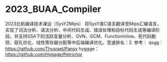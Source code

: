 # 2023_BUAA_Compiler
2023北航编译技术课设（SysY2Mips）
将SysY类C语言翻译至Mips汇编语言，实现了词法分析、语法分析、中间代码生成、错误处理和目标代码生成等编译阶段，并支持SSA下的活跃变量分析、GVN、GCM、FunctionInline、死代码删除、窥孔优化、线性寄存器分配等中后端编译优化。竞速排名：2.
参考：
qsgg：<https://github.com/Thysrael/Pansy>
hyggge：<https://github.com/Hyggge/Petrichor>
